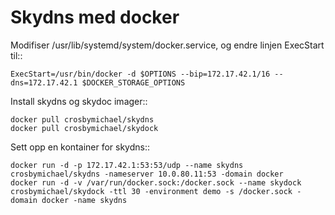 Skydns med docker
=================

Modifiser /usr/lib/systemd/system/docker.service, og endre linjen ExecStart til::
    
    ExecStart=/usr/bin/docker -d $OPTIONS --bip=172.17.42.1/16 --dns=172.17.42.1 $DOCKER_STORAGE_OPTIONS


Install skydns og skydoc imager::

    docker pull crosbymichael/skydns
    docker pull crosbymichael/skydock

Sett opp en kontainer for skydns::

    docker run -d -p 172.17.42.1:53:53/udp --name skydns crosbymichael/skydns -nameserver 10.0.80.11:53 -domain docker
    docker run -d -v /var/run/docker.sock:/docker.sock --name skydock crosbymichael/skydock -ttl 30 -environment demo -s /docker.sock -domain docker -name skydns



